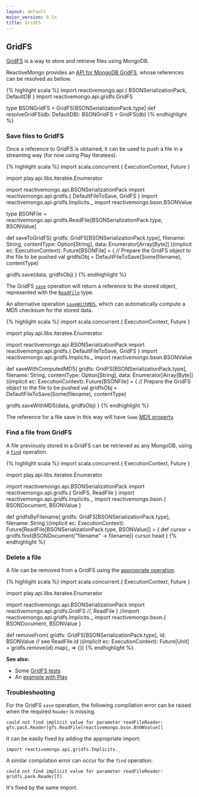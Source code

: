 ```yaml
---
layout: default
major_version: 0.1x
title: GridFS
---
```


## GridFS

[GridFS](https://docs.mongodb.com/manual/core/gridfs/) is a way to store and retrieve files using MongoDB.

ReactiveMongo provides an [API for MongoDB GridFS](../../api/reactivemongo/gridfs/GridFS.GridFS), whose references can be resolved as bellow.

{% highlight scala %}
import reactivemongo.api.{ BSONSerializationPack, DefaultDB }
import reactivemongo.api.gridfs.GridFS

type BSONGridFS = GridFS[BSONSerializationPack.type]
def resolveGridFS(db: DefaultDB): BSONGridFS = GridFS(db)
{% endhighlight %}

### Save files to GridFS

Once a reference to GridFS is obtained, it can be used to push a file in a streaming way (for now using Play Iteratees).

{% highlight scala %}
import scala.concurrent.{ ExecutionContext, Future }

import play.api.libs.iteratee.Enumerator

import reactivemongo.api.BSONSerializationPack
import reactivemongo.api.gridfs.{ DefaultFileToSave, GridFS }
import reactivemongo.api.gridfs.Implicits._
import reactivemongo.bson.BSONValue

type BSONFile = 
  reactivemongo.api.gridfs.ReadFile[BSONSerializationPack.type, BSONValue]

def saveToGridFS(
  gridfs: GridFS[BSONSerializationPack.type],
  filename: String, 
  contentType: Option[String], 
  data: Enumerator[Array[Byte]]
)(implicit ec: ExecutionContext): Future[BSONFile] = {
  // Prepare the GridFS object to the file to be pushed
  val gridfsObj = DefaultFileToSave(Some(filename), contentType)

  gridfs.save(data, gridfsObj)
}
{% endhighlight %}

The GridFS [`save`](../../api/reactivemongo/gridfs/GridFS.GridFS#save[Id%3C:GridFS.this.pack.Value](enumerator:play.api.libs.iteratee.Enumerator[Array[Byte]],file:reactivemongo.api.gridfs.FileToSave[GridFS.this.pack.type,Id],chunkSize:Int)(implicitreadFileReader:GridFS.this.pack.Reader[GridFS.this.ReadFile[Id]],implicitctx:scala.concurrent.ExecutionContext,implicitidProducer:reactivemongo.api.gridfs.IdProducer[Id],implicitdocWriter:reactivemongo.bson.BSONDocumentWriter[file.pack.Document]):scala.concurrent.Future[GridFS.this.ReadFile[Id]]) operation will return a reference to the stored object, represented with the [`ReadFile`](../../api/reactivemongo/gridfs/GridFS.ReadFile) type.

An alternative operation [`saveWithMD5`](../../api/reactivemongo/gridfs/GridFS.GridFS#saveWithMD5[Id%3C:GridFS.this.pack.Value](enumerator:play.api.libs.iteratee.Enumerator[Array[Byte]],file:reactivemongo.api.gridfs.FileToSave[GridFS.this.pack.type,Id],chunkSize:Int)(implicitreadFileReader:GridFS.this.pack.Reader[GridFS.this.ReadFile[Id]],implicitctx:scala.concurrent.ExecutionContext,implicitidProducer:reactivemongo.api.gridfs.IdProducer[Id],implicitdocWriter:reactivemongo.bson.BSONDocumentWriter[file.pack.Document]):scala.concurrent.Future[GridFS.this.ReadFile[Id]]), which can automatically compute a MD5 checksum for the stored data.

{% highlight scala %}
import scala.concurrent.{ ExecutionContext, Future }

import play.api.libs.iteratee.Enumerator

import reactivemongo.api.BSONSerializationPack
import reactivemongo.api.gridfs.{ DefaultFileToSave, GridFS }
import reactivemongo.api.gridfs.Implicits._
import reactivemongo.bson.BSONValue

def saveWithComputedMD5(
  gridfs: GridFS[BSONSerializationPack.type],
  filename: String, 
  contentType: Option[String], 
  data: Enumerator[Array[Byte]]
)(implicit ec: ExecutionContext): Future[BSONFile] = {
  // Prepare the GridFS object to the file to be pushed
  val gridfsObj = DefaultFileToSave(Some(filename), contentType)

  gridfs.saveWithMD5(data, gridfsObj)
}
{% endhighlight %}

The reference for a file save in this way will have `Some` [MD5 property](../../api/reactivemongo/gridfs/GridFS.ReadFile@md5:Option[String]).

### Find a file from GridFS

A file previously stored in a GridFS can be retrieved as any MongoDB, using a [`find`](../../api/reactivemongo/gridfs/GridFS.GridFS#find[S,T%3C:GridFS.this.ReadFile[_]](selector:S)(implicitsWriter:GridFS.this.pack.Writer[S],implicitreadFileReader:GridFS.this.pack.Reader[T],implicitctx:scala.concurrent.ExecutionContext,implicitcp:reactivemongo.api.CursorProducer[T]):cp.ProducedCursor) operation.

{% highlight scala %}
import scala.concurrent.{ ExecutionContext, Future }

import play.api.libs.iteratee.Enumerator

import reactivemongo.api.BSONSerializationPack
import reactivemongo.api.gridfs.{ GridFS, ReadFile }
import reactivemongo.api.gridfs.Implicits._
import reactivemongo.bson.{ BSONDocument, BSONValue }

def gridfsByFilename(
  gridfs: GridFS[BSONSerializationPack.type],
  filename: String
)(implicit ec: ExecutionContext): Future[ReadFile[BSONSerializationPack.type, BSONValue]] = {
  def cursor = gridfs.find(BSONDocument("filename" -> filename))
  cursor.head
}
{% endhighlight %}

### Delete a file

A file can be removed from a GridFS using the [appropriate operation](../../api/reactivemongo/gridfs/GridFS.GridFS#remove[Id%3C:GridFS.this.pack.Value](id:Id)(implicitctx:scala.concurrent.ExecutionContext,implicitidProducer:reactivemongo.api.gridfs.IdProducer[Id]):scala.concurrent.Future[reactivemongo.api.commands.WriteResult]).

{% highlight scala %}
import scala.concurrent.{ ExecutionContext, Future }

import play.api.libs.iteratee.Enumerator

import reactivemongo.api.BSONSerializationPack
import reactivemongo.api.gridfs.GridFS //, ReadFile }
//import reactivemongo.api.gridfs.Implicits._
import reactivemongo.bson.{ BSONDocument, BSONValue }

def removeFrom(
  gridfs: GridFS[BSONSerializationPack.type],
  id: BSONValue // see ReadFile.id
)(implicit ec: ExecutionContext): Future[Unit] =
  gridfs.remove(id).map(_ => {})
{% endhighlight %}

**See also:**

- Some [GridFS tests](https://github.com/ReactiveMongo/ReactiveMongo/blob/{{site._0_1x_latest_minor}}/driver/src/test/scala/GridfsSpec.scala)
- An [example with Play](../tutorial/play.html#helpers-for-gridfs)

### Troubleshooting

For the GridFS `save` operation, the following compilation error can be raised when the required `Reader` is missing.

    could not find implicit value for parameter readFileReader: gfs.pack.Reader[gfs.ReadFile[reactivemongo.bson.BSONValue]]
    
It can be easily fixed by adding the appropriate import:

    import reactivemongo.api.gridfs.Implicits._

A similar compilation error can occur for the `find` operation:

    could not find implicit value for parameter readFileReader: gridfs.pack.Reader[T]
    
It's fixed by the same import.
